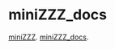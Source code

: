 # miniZZZ_docs

[miniZZZ](https://github.com/llds66/miniZZZ).
[miniZZZ_docs](https://github.com/llds66/miniZZZ_docs).